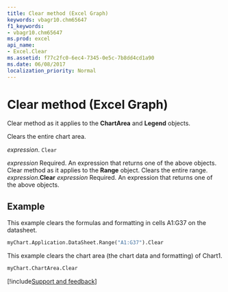 ```yaml
---
title: Clear method (Excel Graph)
keywords: vbagr10.chm65647
f1_keywords:
- vbagr10.chm65647
ms.prod: excel
api_name:
- Excel.Clear
ms.assetid: f77c2fc0-6ec4-7345-0e5c-7b8dd4cd1a90
ms.date: 06/08/2017
localization_priority: Normal
---
```



# Clear method (Excel Graph)

Clear method as it applies to the  **ChartArea** and **Legend** objects.

Clears the entire chart area.

_expression_. `Clear`

 _expression_ Required. An expression that returns one of the above objects.
Clear method as it applies to the  **Range** object.
Clears the entire range.
_expression_.**Clear**
 _expression_ Required. An expression that returns one of the above objects.

## Example

This example clears the formulas and formatting in cells A1:G37 on the datasheet.


```vb
myChart.Application.DataSheet.Range("A1:G37").Clear
```

This example clears the chart area (the chart data and formatting) of Chart1.




```vb
myChart.ChartArea.Clear
```

[!include[Support and feedback](~/includes/feedback-boilerplate.md)]